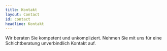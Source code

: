 ```yaml
---
title: Kontakt
layout: Contact
id: contact
headline: Kontakt
---
```

Wir beraten Sie kompetent und unkompliziert. Nehmen Sie mit uns für eine Schichtberatung unverbindlich Kontakt auf.
